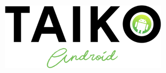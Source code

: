 <h1 align="center">
	<br>
	<img src="images/TaikoAndroid.png" alt="TaikoAndroid">
	<br>
	<br>
	<br>
</h1>
